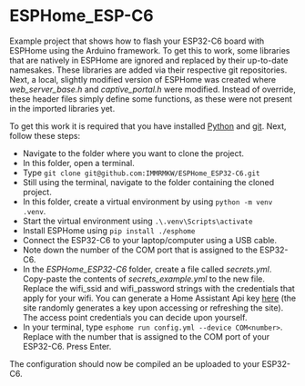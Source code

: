 # ESPHome_ESP-C6
Example project that shows how to flash your ESP32-C6 board with ESPHome using the Arduino framework. To get this to work, some libraries that are natively in ESPHome are ignored and replaced by their up-to-date namesakes. These libraries are added via their respective git repositories. Next, a local, slightly modified version of ESPHome was created where *web_server_base.h* and *captive_portal.h* were modified. Instead of override, these header files simply define some functions, as these were not present in the imported libraries yet.

To get this work it is required that you have installed [Python](https://www.python.org/downloads/) and [git](https://git-scm.com/downloads). Next, follow these steps:

- Navigate to the folder where you want to clone the project.
- In this folder, open a terminal.
- Type `git clone git@github.com:IMMRMKW/ESPHome_ESP32-C6.git`
- Still using the terminal, navigate to the folder containing the cloned project.
- In this folder, create a virtual environment by using `python -m venv .venv`.
- Start the virtual environment using `.\.venv\Scripts\activate`
- Install ESPHome using `pip install ./esphome`
- Connect the ESP32-C6 to your laptop/computer using a USB cable.
- Note down the number of the COM port that is assigned to the ESP32-C6.
- In the *ESPHome_ESP32-C6* folder, create a file called *secrets.yml*. Copy-paste the contents of *secrets_example.yml* to the new file. Replace the wifi_ssid and wifi_password strings with the credentials that apply for your wifi. You can generate a Home Assistant Api key [here](https://esphome.io/components/api.html) (the site randomly generates a key upon accessing or refreshing the site). The access point credentials you can decide upon yourself.
- In your terminal, type `esphome run config.yml --device COM<number>`. Replace <number> with the number that is assigned to the COM port of your ESP32-C6. Press Enter.

The configuration should now be compiled an be uploaded to your ESP32-C6.
